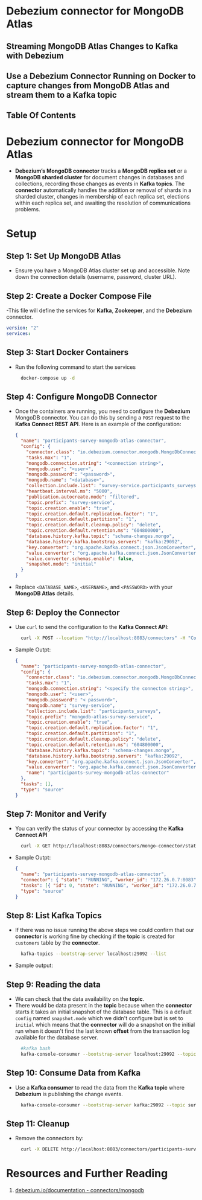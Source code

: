 # Debezium connector for MongoDB Atlas

## Streaming MongoDB Atlas Changes to Kafka with Debezium

## Use a Debezium Connector Running on Docker to capture changes from MongoDB Atlas and stream them to a Kafka topic

## Table Of Contents

# Debezium connector for MongoDB Atlas

- **Debezium’s MongoDB connector** tracks a **MongoDB replica set** or a **MongoDB sharded cluster** for document changes in databases and collections, recording those changes as events in **Kafka topics**. The **connector** automatically handles the addition or removal of shards in a sharded cluster, changes in membership of each replica set, elections within each replica set, and awaiting the resolution of communications problems.

# Setup

## Step 1: Set Up MongoDB Atlas

- Ensure you have a MongoDB Atlas cluster set up and accessible. Note down the connection details (username, password, cluster URL).

## Step 2: Create a Docker Compose File

-This file will define the services for **Kafka**, **Zookeeper**, and the **Debezium** connector.

```yml
version: "2"
services:
```

## Step 3: Start Docker Containers

- Run the following command to start the services
  ```sh
    docker-compose up -d
  ```

## Step 4: Configure MongoDB Connector

- Once the containers are running, you need to configure the **Debezium** MongoDB connector. You can do this by sending a `POST` request to the **Kafka Connect REST API**. Here is an example of the configuration:

  ```json
  {
    "name": "participants-survey-mongodb-atlas-connector",
    "config": {
      "connector.class": "io.debezium.connector.mongodb.MongoDbConnector",
      "tasks.max": "1",
      "mongodb.connection.string": "<connection string>",
      "mongodb.user": "<user>",
      "mongodb.password": "<password>",
      "mongodb.name": "<database>",
      "collection.include.list": "survey-service.participants_surveys",
      "heartbeat.interval.ms": "5000",
      "publication.autocreate.mode": "filtered",
      "topic.prefix": "survey-service",
      "topic.creation.enable": "true",
      "topic.creation.default.replication.factor": "1",
      "topic.creation.default.partitions": "1",
      "topic.creation.default.cleanup.policy": "delete",
      "topic.creation.default.retention.ms": "604800000",
      "database.history.kafka.topic": "schema-changes.mongo",
      "database.history.kafka.bootstrap.servers": "kafka:29092",
      "key.converter": "org.apache.kafka.connect.json.JsonConverter",
      "value.converter": "org.apache.kafka.connect.json.JsonConverter",
      "value.converter.schemas.enable": false,
      "snapshot.mode": "initial"
    }
  }
  ```

- Replace `<DATABASE_NAME>`, `<USERNAME>`, and `<PASSWORD>` with your **MongoDB Atlas** details.

## Step 6: Deploy the Connector

- Use `curl` to send the configuration to the **Kafka Connect API**:
  ```sh
    curl -X POST --location "http://localhost:8083/connectors" -H "Content-Type: application/json" -H "Accept: application/json" -d @register-participants-survey-mongodb-atlas-connector.json
  ```
- Sample Outpt:
  ```json
  {
    "name": "participants-survey-mongodb-atlas-connector",
    "config": {
      "connector.class": "io.debezium.connector.mongodb.MongoDbConnector",
      "tasks.max": "1",
      "mongodb.connection.string": "<specify the connecton string>",
      "mongodb.user": "<user>",
      "mongodb.password": "< password>",
      "mongodb.name": "survey-service",
      "collection.include.list": "participants_surveys",
      "topic.prefix": "mongodb-atlas-survey-service",
      "topic.creation.enable": "true",
      "topic.creation.default.replication.factor": "1",
      "topic.creation.default.partitions": "1",
      "topic.creation.default.cleanup.policy": "delete",
      "topic.creation.default.retention.ms": "604800000",
      "database.history.kafka.topic": "schema-changes.mongo",
      "database.history.kafka.bootstrap.servers": "kafka:29092",
      "key.converter": "org.apache.kafka.connect.json.JsonConverter",
      "value.converter": "org.apache.kafka.connect.json.JsonConverter",
      "name": "participants-survey-mongodb-atlas-connector"
    },
    "tasks": [],
    "type": "source"
  }
  ```

## Step 7: Monitor and Verify

- You can verify the status of your connector by accessing the **Kafka Connect API**
  ```sh
    curl -X GET http://localhost:8083/connectors/mongo-connector/status
  ```
- Sample Outpt:
  ```json
  {
    "name": "participants-survey-mongodb-atlas-connector",
    "connector": { "state": "RUNNING", "worker_id": "172.26.0.7:8083" },
    "tasks": [{ "id": 0, "state": "RUNNING", "worker_id": "172.26.0.7:8083" }],
    "type": "source"
  }
  ```

## Step 8: List Kafka Topics

- If there was no issue running the above steps we could confirm that our **connector** is working fine by checking if the **topic** is created for `customers` table by the **connector**.
  ```sh
    kafka-topics --bootstrap-server localhost:29092 --list
  ```
- Sample output:

## Step 9: Reading the data

- We can check that the data availability on the **topic**.
- There would be data present in the **topic** because when the **connector** starts it takes an initial snapshot of the database table. This is a default `config` named `snapshot.mode` which we didn't configure but is set to `initial` which means that the **connector** will do a snapshot on the initial run when it doesn't find the last known **offset** from the transaction log available for the database server.
  ```bash
    #kafka bash
    kafka-console-consumer --bootstrap-server localhost:29092 --topic postgres.public.customers --from-beginning
  ```

## Step 10: Consume Data from Kafka

- Use a **Kafka consumer** to read the data from the **Kafka topic** where **Debezium** is publishing the change events.

  ```sh
    kafka-console-consumer --bootstrap-server kafka:29092 --topic survey-service.survey-service.participants_surveys --from-beginning
  ```

## Step 11: Cleanup

- Remove the connectors by:
  ```sh
    curl -X DELETE http://localhost:8083/connectors/participants-survey-mongodb-atlas-connector
  ```

# Resources and Further Reading

1. [debezium.io/documentation - connectors/mongodb](https://debezium.io/documentation/reference/1.9/connectors/mongodb.html)
